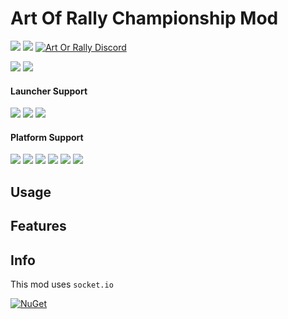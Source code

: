 # Art Of Rally Championship Mod

[![](https://img.shields.io/github/v/release/Theaninova/aorc-client?label=Download)](https://github.com/Theaninova/aorc-client/releases/latest)
![](https://img.shields.io/badge/Game%20Version-v1.3.3a-blue)
[![Art Or Rally Discord](https://badgen.net/discord/members/Sx3e7qGTh9)](https://discord.gg/Sx3e7qGTh9)

[![](https://img.shields.io/badge/Controller%20Reference%20Implementation-GitHub-23292F)](https://github.com/Theaninova/aorc-reference-observer)
[![](https://img.shields.io/badge/Server-GitHub-23292F)](https://github.com/Theaninova/aorc-server)

#### Launcher Support
![](https://img.shields.io/badge/GOG-Supprted-green)
![](https://img.shields.io/badge/Steam-Supprted-green)
![](https://img.shields.io/badge/Epic-Untested-yellow)

#### Platform Support
![](https://img.shields.io/badge/Windows-Supprted-green)
![](https://img.shields.io/badge/Linux-Untested-yellow)
![](https://img.shields.io/badge/OS%2FX-Untested-yellow)
![](https://img.shields.io/badge/PlayStation-Not%20Supprted-red)
![](https://img.shields.io/badge/XBox-Not%20Supprted-red)
![](https://img.shields.io/badge/Switch-Not%20Supprted-red)

## Usage

## Features

## Info

This mod uses `socket.io`

[![NuGet](https://img.shields.io/badge/NuGet-SocketIOClient-%23004880)](https://www.nuget.org/packages/SocketIOClient)
